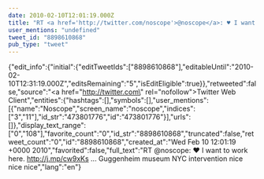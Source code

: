 ```yaml
---
date: 2010-02-10T12:01:19.000Z
title: "RT <a href='http://twitter.com/noscope'>@noscope</a>: ♥ I want to work here. http://j.mp/cw9xKs ... Guggenheim museum NYC intervention nice nice nice″"
user_mentions: "undefined"
tweet_id: "8898610868"
pub_type: "tweet"
---
```

{"edit_info":{"initial":{"editTweetIds":["8898610868"],"editableUntil":"2010-02-10T12:31:19.000Z","editsRemaining":"5","isEditEligible":true}},"retweeted":false,"source":"<a href=\"http://twitter.com\" rel=\"nofollow\">Twitter Web Client</a>","entities":{"hashtags":[],"symbols":[],"user_mentions":[{"name":"Noscope","screen_name":"noscope","indices":["3","11"],"id_str":"473801776","id":"473801776"}],"urls":[]},"display_text_range":["0","108"],"favorite_count":"0","id_str":"8898610868","truncated":false,"retweet_count":"0","id":"8898610868","created_at":"Wed Feb 10 12:01:19 +0000 2010","favorited":false,"full_text":"RT @noscope: ♥ I want to work here. http://j.mp/cw9xKs ... Guggenheim museum NYC intervention nice nice nice","lang":"en"}
